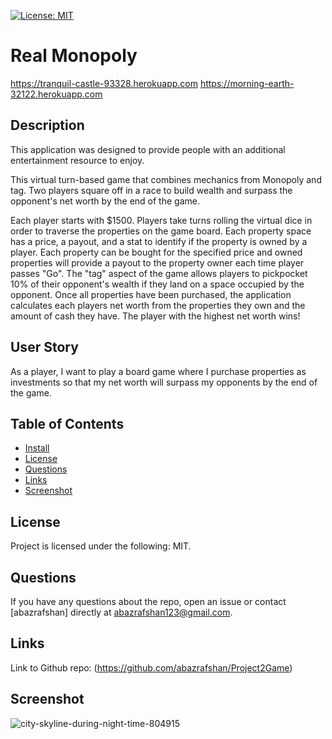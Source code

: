 [![License: MIT](https://img.shields.io/badge/License-MIT-yellow.svg)](https://opensource.org/licenses/MIT)

# Real Monopoly

https://tranquil-castle-93328.herokuapp.com
https://morning-earth-32122.herokuapp.com

## Description

This application was designed to provide people with an additional entertainment resource to enjoy.
  
This virtual turn-based game that combines mechanics from Monopoly and tag. Two players square off in a race to build wealth and surpass the opponent's net worth by the end of the game. 

Each player starts with $1500. Players take turns rolling the virtual dice in order to traverse the properties on the game board. Each property space has a price, a payout, and a stat to identify if the property is owned by a player. Each property can be bought for the specified price and owned properties will provide a payout to the property owner each time player passes "Go". The "tag" aspect of the game allows players to pickpocket 10% of their opponent's wealth if they land on a space occupied by the opponent. Once all properties have been purchased, the application calculates each players net worth from the properties they own and the amount of cash they have. The player with the highest net worth wins!

## User Story

As a player, I want to play a board game where I purchase properties as investments so that my net worth will surpass my opponents by the end of the game.
  
## Table of Contents
* [Install](#install)
* [License](#license)
* [Questions](#questions)
* [Links](#links)
* [Screenshot](#screenshot)
   
## License
  
Project is licensed under the following: MIT.

## Questions

If you have any questions about the repo, open an issue or contact [abazrafshan] directly at abazrafshan123@gmail.com.

## Links

Link to Github repo: (https://github.com/abazrafshan/Project2Game)
  
## Screenshot

![city-skyline-during-night-time-804915](https://user-images.githubusercontent.com/63271368/84208650-10e5b900-aa69-11ea-9061-e9cebf6806a2.png)
